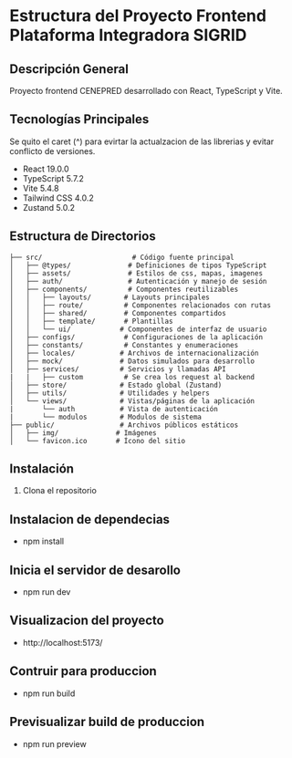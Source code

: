 # Estructura del Proyecto Frontend Plataforma Integradora SIGRID

## Descripción General

Proyecto frontend CENEPRED desarrollado con React, TypeScript y Vite.

## Tecnologías Principales

Se quito el caret (^) para evirtar la actualzacion de las librerias y evitar conflicto de versiones.

- React 19.0.0
- TypeScript 5.7.2
- Vite 5.4.8
- Tailwind CSS 4.0.2
- Zustand 5.0.2

## Estructura de Directorios

```
├── src/                      # Código fuente principal
│   ├── @types/              # Definiciones de tipos TypeScript
│   ├── assets/              # Estilos de css, mapas, imagenes
│   ├── auth/                # Autenticación y manejo de sesión
│   ├── components/          # Componentes reutilizables
│   │   ├── layouts/        # Layouts principales
│   │   ├── route/          # Componentes relacionados con rutas
│   │   ├── shared/         # Componentes compartidos
│   │   ├── template/       # Plantillas
│   │   └── ui/            # Componentes de interfaz de usuario
│   ├── configs/            # Configuraciones de la aplicación
│   ├── constants/          # Constantes y enumeraciones
│   ├── locales/           # Archivos de internacionalización
│   ├── mock/              # Datos simulados para desarrollo
│   ├── services/          # Servicios y llamadas API
|   |   ├── custom          # Se crea los request al backend
│   ├── store/             # Estado global (Zustand)
│   ├── utils/             # Utilidades y helpers
│   └── views/             # Vistas/páginas de la aplicación
|       └── auth           # Vista de autenticación
|       └── modulos        # Modulos de sistema
├── public/                # Archivos públicos estáticos
│   ├── img/              # Imágenes
│   └── favicon.ico       # Ícono del sitio
```

## Instalación

1. Clona el repositorio

## Instalacion de dependecias

- npm install

## Inicia el servidor de desarollo

- npm run dev

## Visualizacion del proyecto

-  http://localhost:5173/

## Contruir para produccion

- npm run build

## Previsualizar build de produccion

- npm run preview